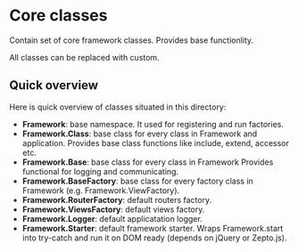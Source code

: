 # Core classes

Contain set of core framework classes. Provides base functionlity.

All classes can be replaced with custom.

## Quick overview

Here is quick overview of classes situated in this directory:

* **Framework**: base namespace. It used for registering and run
  factories.
* **Framework.Class**: base class for every class in Framework and application.
  Provides base class functions like include, extend, accessor etc.
* **Framework.Base**: base class for every class in Framework
  Provides functional for logging and communicating.
* **Framework.BaseFactory**: base class for every factory class in Framework
  (e.g. Framework.ViewFactory).
* **Framework.RouterFactory**: default routers factory.
* **Framework.ViewsFactory**: default views factory.
* **Framework.Logger**: default applicatation logger.
* **Framework.Starter**: default framework starter. Wraps Framework.start into
  try-catch and run it on DOM ready (depends on jQuery or Zepto.js).
